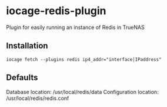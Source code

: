 # iocage-redis-plugin
Plugin for easily running an instance of Redis in TrueNAS

## Installation

```
iocage fetch --plugins redis ip4_addr="interface|IPaddress"
```

## Defaults

Database location: /usr/local/redis/data
Configuration location: /usr/local/redis/redis.conf